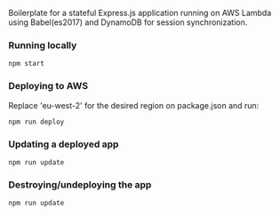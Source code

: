 Boilerplate for a stateful Express.js application running on AWS Lambda using Babel(es2017) and DynamoDB for session synchronization.

### Running locally

`npm start`

### Deploying to AWS

Replace 'eu-west-2' for the desired region on package.json and run:

`npm run deploy`

### Updating a deployed app

`npm run update`

### Destroying/undeploying the app

`npm run update`
